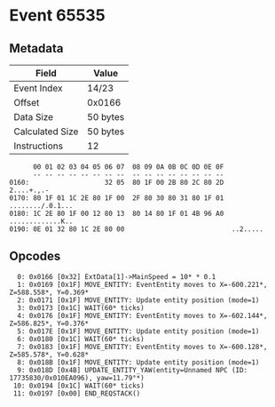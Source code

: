 # Event 65535

## Metadata

| Field           | Value    |
|-----------------|----------|
| Event Index     | 14/23    |
| Offset          | 0x0166   |
| Data Size       | 50 bytes |
| Calculated Size | 50 bytes |
| Instructions    | 12       |

```
      00 01 02 03 04 05 06 07  08 09 0A 0B 0C 0D 0E 0F
      -- -- -- -- -- -- -- --  -- -- -- -- -- -- -- --
0160:                   32 05  80 1F 00 2B 80 2C 80 2D        2....+.,.-
0170: 80 1F 01 1C 2E 80 1F 00  2F 80 30 80 31 80 1F 01  ......../.0.1...
0180: 1C 2E 80 1F 00 12 80 13  80 14 80 1F 01 4B 96 A0  .............K..
0190: 0E 01 32 80 1C 2E 80 00                           ..2.....        
```

## Opcodes

```
  0: 0x0166 [0x32] ExtData[1]->MainSpeed = 10* * 0.1
  1: 0x0169 [0x1F] MOVE_ENTITY: EventEntity moves to X=-600.221*, Z=588.558*, Y=0.369*
  2: 0x0171 [0x1F] MOVE_ENTITY: Update entity position (mode=1)
  3: 0x0173 [0x1C] WAIT(60* ticks)
  4: 0x0176 [0x1F] MOVE_ENTITY: EventEntity moves to X=-602.144*, Z=586.825*, Y=0.376*
  5: 0x017E [0x1F] MOVE_ENTITY: Update entity position (mode=1)
  6: 0x0180 [0x1C] WAIT(60* ticks)
  7: 0x0183 [0x1F] MOVE_ENTITY: EventEntity moves to X=-600.128*, Z=585.578*, Y=0.628*
  8: 0x018B [0x1F] MOVE_ENTITY: Update entity position (mode=1)
  9: 0x018D [0x4B] UPDATE_ENTITY_YAW(entity=Unnamed NPC (ID: 17735830/0x010EA096), yaw=11.79°*)
 10: 0x0194 [0x1C] WAIT(60* ticks)
 11: 0x0197 [0x00] END_REQSTACK()
```
